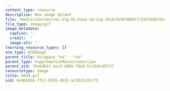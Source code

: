 ```yaml
---
content_type: resource
description: New image Uplaod
file: /media/courses/res-21g-01-kana-spring-2010/6e9636bbffc29555d633ac5521c87c75_0444.gif
file_type: image/gif
image_metadata:
  caption: ''
  credit: ''
  image-alt: ''
learning_resource_types: []
ocw_type: OCWImage
parent_title: Hiragana "na" - "no"
parent_type: SupplementalResourceSection
parent_uid: 76a5d813-1ec3-dd65-f02d-5c29a5c85727
resourcetype: Image
title: 0444.gif
uid: 6e9636bb-ffc2-9555-d633-ac5521c87c75
---
```

